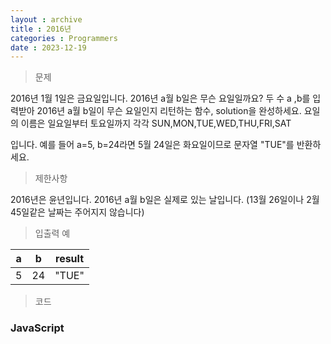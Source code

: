 ```yaml
---
layout : archive
title : 2016년
categories : Programmers
date : 2023-12-19
---
```

> 문제<br>

2016년 1월 1일은 금요일입니다. 2016년 a월 b일은 무슨 요일일까요? 두 수 a ,b를 입력받아 2016년 a월 b일이 무슨 요일인지 리턴하는 함수, solution을 완성하세요. 요일의 이름은 일요일부터 토요일까지 각각 SUN,MON,TUE,WED,THU,FRI,SAT

입니다. 예를 들어 a=5, b=24라면 5월 24일은 화요일이므로 문자열 "TUE"를 반환하세요.

> 제한사항<br>

2016년은 윤년입니다.
2016년 a월 b일은 실제로 있는 날입니다. (13월 26일이나 2월 45일같은 날짜는 주어지지 않습니다)

> 입출력 예<br>

|a|b|result|
|:--:|:--:|:--:|
|5|24|"TUE"|


> 코드

### JavaScript

<script src="https://gist.github.com/kwontaehoon/cad75dd3243d922ad003352c1f47c05f.js"></script>